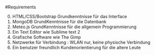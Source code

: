 #Requirements

0. HTML/CSS/Bootstrap Grundkenntnisse für das Interface
1. MongoDB GrundKenntnisse für die Datenbank
2. Meteo.js GrundKenntnisse für die allgemein Programmierung
3. Ein Text Editor wie Sublime text 2
4. Grafische Software wie The Gimp
5. Netzwerke für Verbindung : WLAN nur, keine physische Verbindung
6. Ein benutzer freundlich Kundenorientierung für die altere Leute

